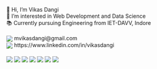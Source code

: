 <div>👋 Hi, I’m Vikas Dangi</div>
<div>👀 I’m interested in Web Development and Data Science</div>
<div>📚 Currently pursuing Engineering from IET-DAVV, Indore</div>

<div>&nbsp;</div>

<div>
  <img align= center src="https://img.shields.io/badge/Gmail-D14836?style=for-the-badge&logo=gmail&logoColor=white"></img> 
  mvikasdangi@gmail.com 
</div>

<div>
  <img align= center src="https://img.shields.io/badge/LinkedIn-0077B5?style=for-the-badge&logo=linkedin&logoColor=white"></img>  https://www.linkedin.com/in/vikasdangi
</div>
 
<div>&nbsp;</div>

<div>
 <img align= center src="https://img.shields.io/badge/C%2B%2B-00599C?style=for-the-badge&logo=c%2B%2B&logoColor=white"></img>
  <img align= center src="https://img.shields.io/badge/Python-3776AB?style=for-the-badge&logo=python&logoColor=white"></img> 
  <img align= center src="https://img.shields.io/badge/JavaScript-323330?style=for-the-badge&logo=javascript&logoColor=F7DF1E"></img> 
  <img align= center src="https://img.shields.io/badge/HTML5-E34F26?style=for-the-badge&logo=html5&logoColor=white"></img> 
  <img align= center src="https://img.shields.io/badge/CSS3-1572B6?style=for-the-badge&logo=css3&logoColor=white"></img> 
  <img align= center src="https://img.shields.io/badge/MySQL-00000F?style=for-the-badge&logo=mysql&logoColor=white"></img>
  <img align= center src="https://img.shields.io/badge/SQLite-07405E?style=for-the-badge&logo=sqlite&logoColor=white"></img>
</div>
  
<!---
dangi-vikas/dangi-vikas is a ✨ special ✨ repository because its `README.md` (this file) appears on your GitHub profile.
You can click the Preview link to take a look at your changes.
--->
